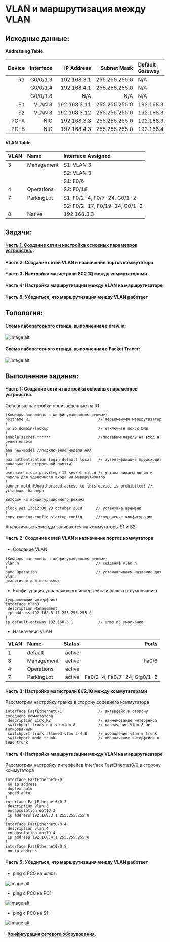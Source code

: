 # VLAN и маршрутизация между VLAN
    
## Исходные данные:

#### Addressing Table

| Device  | Interface          |IP Address   |Subnet Mask  |Default Gateway|
| -------:|------------------:| -------------:| -----------:| :-------------|
| R1      | G0/0/1.3           | 192.168.3.1  |255.255.255.0| N/A           |
|         | G0/0/1.4           | 192.168.4.1  |255.255.255.0| N/A           |
|         | G0/0/1.8           | N/A          |N/A          | N/A           |
| S1      | VLAN 3             | 192.168.3.11 |255.255.255.0| 192.168.3.1   |
| S2      | VLAN 3             | 192.168.3.12 |255.255.255.0| 192.168.3.1   |
| PC-A    | NIC                | 192.168.3.3  |255.255.255.0| 192.168.3.1   |
| PC-B    | NIC                | 192.168.4.3  |255.255.255.0| 192.168.4.1   |

#### VLAN Table

| VLAN    | Name             |Interface Assigned   
| :-------|:-----------------| :-----------| 
| 3       | Management       | S1: VLAN 3  |
|         |                  | S2: VLAN 3  |
|         |                  | S1: F0/6    |
| 4       | Operations       | S2: F0/18   |
| 7       | ParkingLot       | S1: F0/2-4, F0/7-24, G0/1-2   |
|         |                  | S2: F0/2-17, F0/19-24, G0/1-2 |
| 8       | Native           | 192.168.3.3  |

## Задачи:

#### [Часть 1. Создание сети и настройка основных параметров устройства.](https://github.com/Misha-cook/otus-networks/edit/main/labs/lab01/README.md#L49).
#### Часть 2: Создание сетей VLAN и назначение портов коммутатора
#### Часть 3: Настройка магистрали 802.1Q между коммутаторами
#### Часть 4: Настройка маршрутизации между VLAN на маршрутизаторе
#### Часть 5: Убедиться, что маршрутизация между VLAN работает

## Топология:

#### Cхема лабораторного стенда, выполненная в draw.io:

![Image alt](https://github.com/Misha-cook/otus-networks/blob/main/labs/lab01/%D0%A1%D1%85%D0%B5%D0%BC%D0%B0.png)

#### Cхема лабораторного стенда, выполненная в Packet Tracer:

![Image alt](https://github.com/Misha-cook/otus-networks/blob/main/labs/lab01/%D0%A1%D1%85%D0%B5%D0%BC%D0%B0%20Packet%20Tracer.png)

## Выполнение задания:

#### Часть 1: Создание сети и настройка основных параметров устройства.

Основные настройки произведенные на R1 

```
(Команды выполнены в конфигурационном режиме)
hostname R1                              // переименуем маршрутизатор
!
no ip domain-lookup                      // отключите поиск DNS
!
enable secret ******                     //поставим пароль на вход в режим enable
!
aaa new-model //подключение модели AAA
!
aaa authentication login default local   // аутентификация происходит локально (с встроенной памяти)
!
username cisco privilege 15 secret cisco // устанавливаем логин и пароль для удаленного входа на маршрутизатор
!
banner motd #Unauthorized access to this device is prohibited! // установка баннера

Выходим из конфигурационного режима

clock set 13:12:00 23 october 2018      // установка времени
!
copy running-config startup-config      //сохранение конфигурации
```
Аналогичные команды заливаются на коммутаторы S1 и S2

#### Часть 2: Создание сетей VLAN и назначение портов коммутатора
- Создание VLAN 
```
(Команды выполнены в конфигурационном режиме)
vlan n                                  // создание vlan n
!
name Operation                          // устанавливаем название для vlan 
аналогично для остальных 
```
- Конфигурация управляющего интерфейса и шлюза по умолчанию
```
(управляющий интерфейс)
interface Vlan3
 description Management
 ip address 192.168.3.11 255.255.255.0
!
ip default-gateway 192.168.3.1           // шлюз по умолчанию
``` 
- Назначения VLAN 

|VLAN| Name |Status    |Ports|
| :-------|:-----------------| -----------:| -----------:| 
|1|    default    |                      active|        | 
|3|    Management |                      active|   Fa0/6|
|4|    Operations |                      active|        |
|7|    ParkingLot |                      active|    Fa0/2-4, Fa0/7-24, Gig0/1-2|
                                              
#### Часть 3: Настройка магистрали 802.1Q между коммутаторами
Рассмотрим настройку транка в сторону соседнего коммутатора
```
interface FastEthernet0/1                // интерфейс в сторону соседнего коммутатора
 description Link_R2                     // наименование интерфейса
 switchport trunk native vlan 8          // назначение Vlan 8 не тегированным 
 switchport trunk allowed vlan 3-4,8     // добавление vlan в trunk
 switchport mode trunk                   // обозначение интерфейса в виде trunk
```
#### Часть 4: Настройка маршрутизации между VLAN на маршрутизаторе
Рассмотрим настройку интерфейса interface FastEthernet0/0 в сторону коммутатора
```
interface FastEthernet0/0
 no ip address
 duplex auto
 speed auto
!
interface FastEthernet0/0.3               
 description vlan 3
 encapsulation dot1Q 3
 ip address 192.168.3.1 255.255.255.0
!
interface FastEthernet0/0.4
 description vlan 4
 encapsulation dot1Q 4
 ip address 192.168.4.1 255.255.255.0
!
interface FastEthernet0/0.8
 no ip address
```
#### Часть 5: Убедиться, что маршрутизация между VLAN работает

- ping с PC0 на шлюз: 

![Image alt](https://github.com/Misha-cook/otus-networks/blob/main/labs/lab01/1.png).

- ping с PC0 на PC1:

![Image alt](https://github.com/Misha-cook/otus-networks/blob/main/labs/lab01/2.png).

- ping с PC0 на S1:

![Image alt](https://github.com/Misha-cook/otus-networks/blob/main/labs/lab01/3.png).

#### -[Конфигурация сетевого оборудования](config/).
